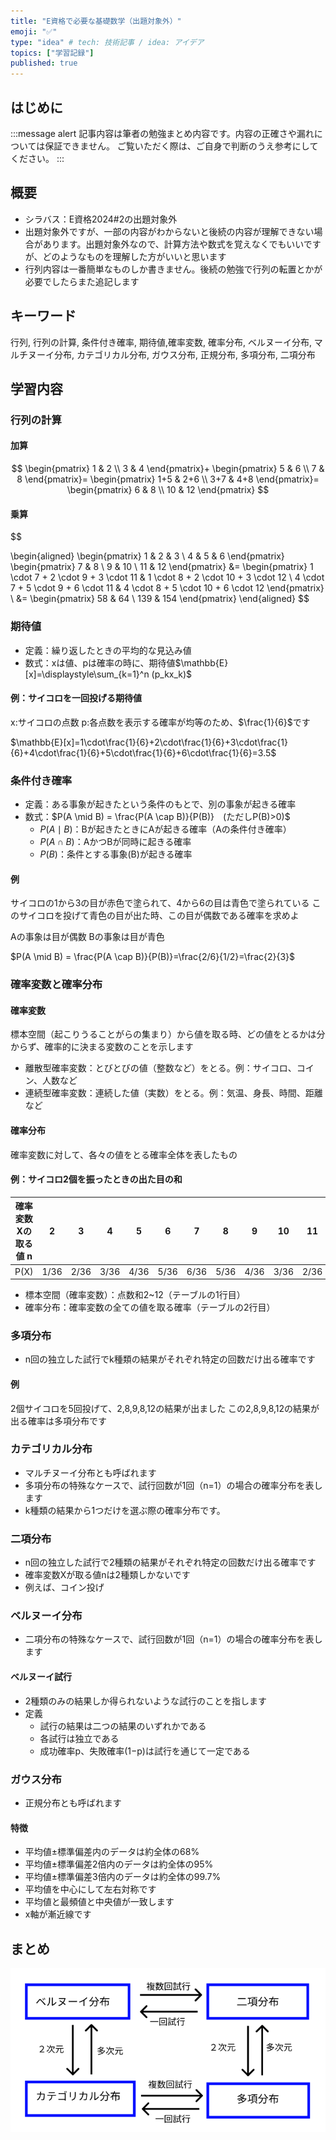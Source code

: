 ```yaml
---
title: "E資格で必要な基礎数学（出題対象外）"
emoji: "✅"
type: "idea" # tech: 技術記事 / idea: アイデア
topics: ["学習記録"]
published: true
---
```


## はじめに
:::message alert
記事内容は筆者の勉強まとめ内容です。内容の正確さや漏れについては保証できません。
ご覧いただく際は、ご自身で判断のうえ参考にしてください。
:::


## 概要
- シラバス：E資格2024#2の出題対象外
- 出題対象外ですが、一部の内容がわからないと後続の内容が理解できない場合があります。出題対象外なので、計算方法や数式を覚えなくでもいいですが、どのようなものを理解した方がいいと思います
- 行列内容は一番簡単なものしか書きません。後続の勉強で行列の転置とかが必要でしたらまた追記します

## キーワード
行列, 行列の計算, 条件付き確率, 期待値,確率変数, 確率分布,
ベルヌーイ分布, マルチヌーイ分布, カテゴリカル分布, 
ガウス分布, 正規分布, 多項分布, 二項分布

## 学習内容

### 行列の計算

#### 加算

$$
\begin{pmatrix}
   1 & 2 \\
   3 & 4
\end{pmatrix}+ 
\begin{pmatrix}
   5 & 6 \\
   7 & 8
\end{pmatrix}=
\begin{pmatrix}
   1+5 & 2+6 \\
   3+7 & 4+8
\end{pmatrix}=
\begin{pmatrix}
   6 & 8 \\
   10 & 12
\end{pmatrix}
$$

#### 乗算

$$

\begin{aligned}
\begin{pmatrix}
   1 & 2 & 3 \\
   4 & 5 & 6
\end{pmatrix}
\begin{pmatrix}
   7 & 8 \\
   9 & 10 \\
   11 & 12
\end{pmatrix}
&=
\begin{pmatrix}
   1 \cdot 7 + 2 \cdot 9 + 3 \cdot 11 & 1 \cdot 8 + 2 \cdot 10 + 3 \cdot 12 \\
   4 \cdot 7 + 5 \cdot 9 + 6 \cdot 11 & 4 \cdot 8 + 5 \cdot 10 + 6 \cdot 12
\end{pmatrix}
\\
&=
\begin{pmatrix}
   58 & 64 \\
   139 & 154
\end{pmatrix}
\end{aligned}
$$

### 期待値
- 定義：繰り返したときの平均的な見込み値
- 数式：xは値、pは確率の時に、期待値$\mathbb{E}[x]=\displaystyle\sum_{k=1}^n (p_kx_k)$

#### 例：サイコロを一回投げる期待値

x:サイコロの点数
p:各点数を表示する確率が均等のため、$\frac{1}{6}$です

$\mathbb{E}[x]=1\cdot\frac{1}{6}+2\cdot\frac{1}{6}+3\cdot\frac{1}{6}+4\cdot\frac{1}{6}+5\cdot\frac{1}{6}+6\cdot\frac{1}{6}=3.5$

### 条件付き確率
- 定義：ある事象が起きたという条件のもとで、別の事象が起きる確率
- 数式：$P(A \mid B) = \frac{P(A \cap B)}{P(B)}　(ただしP(B)>0)$
    - $P(A \mid B)$：Bが起きたときにAが起きる確率（Aの条件付き確率）
    - $P(A \cap B)$：AかつBが同時に起きる確率
    - $P(B)$：条件とする事象(B)が起きる確率

#### 例
サイコロの1から3の目が赤色で塗られて、4から6の目は青色で塗られている
このサイコロを投げて青色の目が出た時、この目が偶数である確率を求めよ


Aの事象は目が偶数
Bの事象は目が青色


$P(A \mid B) = \frac{P(A \cap B)}{P(B)}=\frac{2/6}{1/2}=\frac{2}{3}$

### 確率変数と確率分布
#### 確率変数
標本空間（起こりうることがらの集まり）から値を取る時、どの値をとるかは分からず、確率的に決まる変数のことを示します

- 離散型確率変数：とびとびの値（整数など）をとる。例：サイコロ、コイン、人数など
- 連続型確率変数：連続した値（実数）をとる。例：気温、身長、時間、距離など

#### 確率分布
確率変数に対して、各々の値をとる確率全体を表したもの

#### 例：サイコロ2個を振ったときの出た目の和

| 確率変数Xの取る値 n         | 2     | 3     | 4     | 5     | 6     | 7     | 8     | 9     | 10    | 11    | 12    |
|----------------------|-------|-------|-------|-------|-------|-------|-------|-------|-------|-------|-------|
| P(X) | 1/36  | 2/36  | 3/36  | 4/36  | 5/36  | 6/36  | 5/36  | 4/36  | 3/36  | 2/36  | 1/36  |

- 標本空間（確率変数）：点数和2~12（テーブルの1行目）
- 確率分布：確率変数の全ての値を取る確率（テーブルの2行目）

### 多項分布
- n回の独立した試行でk種類の結果がそれぞれ特定の回数だけ出る確率です

#### 例
2個サイコロを5回投げて、2,8,9,8,12の結果が出ました
この2,8,9,8,12の結果が出る確率は多項分布です

### カテゴリカル分布
- マルチヌーイ分布とも呼ばれます
- 多項分布の特殊なケースで、試行回数が1回（n=1）の場合の確率分布を表します
- k種類の結果から1つだけを選ぶ際の確率分布です。

### 二項分布
- n回の独立した試行で2種類の結果がそれぞれ特定の回数だけ出る確率です
- 確率変数Xが取る値nは2種類しかないです
- 例えば、コイン投げ

### ベルヌーイ分布
- 二項分布の特殊なケースで、試行回数が1回（n=1）の場合の確率分布を表します
#### ベルヌーイ試行
- 2種類のみの結果しか得られないような試行のことを指します
- 定義
    - 試行の結果は二つの結果のいずれかである
    - 各試行は独立である
    - 成功確率p、失敗確率(1−p)は試行を通じて一定である

### ガウス分布
- 正規分布とも呼ばれます
#### 特徴
- 平均値±標準偏差内のデータは約全体の68%
- 平均値±標準偏差2倍内のデータは約全体の95%
- 平均値±標準偏差3倍内のデータは約全体の99.7%
- 平均値を中心にして左右対称です
- 平均値と最頻値と中央値が一致します
- x軸が漸近線です


## まとめ
![](/images/e-memo-00002_01.png)